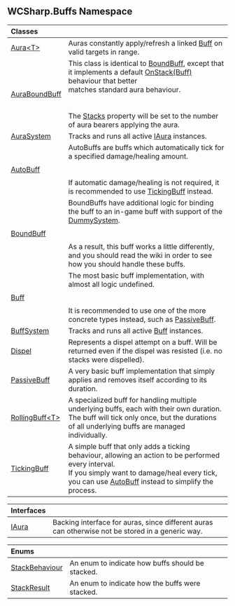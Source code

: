 ## WCSharp.Buffs Namespace

| Classes | |
| :--- | :--- |
| [Aura&lt;T&gt;](WCSharp.Buffs.Aura_T_.md 'WCSharp.Buffs.Aura<T>') | Auras constantly apply/refresh a linked [Buff](WCSharp.Buffs.Buff.md 'WCSharp.Buffs.Buff') on valid targets in range. |
| [AuraBoundBuff](WCSharp.Buffs.AuraBoundBuff.md 'WCSharp.Buffs.AuraBoundBuff') | This class is identical to [BoundBuff](WCSharp.Buffs.BoundBuff.md 'WCSharp.Buffs.BoundBuff'), except that it implements a default [OnStack(Buff)](WCSharp.Buffs.AuraBoundBuff.OnStack(WCSharp.Buffs.Buff).md 'WCSharp.Buffs.AuraBoundBuff.OnStack(WCSharp.Buffs.Buff)') behaviour that better<br/>matches standard aura behaviour.<br/><br/><br/>The [Stacks](WCSharp.Buffs.Buff.Stacks.md 'WCSharp.Buffs.Buff.Stacks') property will be set to the number of aura bearers applying the aura. |
| [AuraSystem](WCSharp.Buffs.AuraSystem.md 'WCSharp.Buffs.AuraSystem') | Tracks and runs all active [IAura](WCSharp.Buffs.IAura.md 'WCSharp.Buffs.IAura') instances. |
| [AutoBuff](WCSharp.Buffs.AutoBuff.md 'WCSharp.Buffs.AutoBuff') | AutoBuffs are buffs which automatically tick for a specified damage/healing amount.<br/><br/><br/>If automatic damage/healing is not required, it is recommended to use [TickingBuff](WCSharp.Buffs.TickingBuff.md 'WCSharp.Buffs.TickingBuff') instead. |
| [BoundBuff](WCSharp.Buffs.BoundBuff.md 'WCSharp.Buffs.BoundBuff') | BoundBuffs have additional logic for binding the buff to an in-game buff with support of the [DummySystem](../WCSharp.Dummies/WCSharp.Dummies.DummySystem.md 'WCSharp.Dummies.DummySystem').<br/><br/><br/>As a result, this buff works a little differently, and you should read the wiki in order to see how you should handle these buffs. |
| [Buff](WCSharp.Buffs.Buff.md 'WCSharp.Buffs.Buff') | The most basic buff implementation, with almost all logic undefined.<br/><br/><br/>It is recommended to use one of the more concrete types instead, such as [PassiveBuff](WCSharp.Buffs.PassiveBuff.md 'WCSharp.Buffs.PassiveBuff'). |
| [BuffSystem](WCSharp.Buffs.BuffSystem.md 'WCSharp.Buffs.BuffSystem') | Tracks and runs all active [Buff](WCSharp.Buffs.Buff.md 'WCSharp.Buffs.Buff') instances. |
| [Dispel](WCSharp.Buffs.Dispel.md 'WCSharp.Buffs.Dispel') | Represents a dispel attempt on a buff. Will be returned even if the dispel was resisted (i.e. no stacks were dispelled). |
| [PassiveBuff](WCSharp.Buffs.PassiveBuff.md 'WCSharp.Buffs.PassiveBuff') | A very basic buff implementation that simply applies and removes itself according to its duration. |
| [RollingBuff&lt;T&gt;](WCSharp.Buffs.RollingBuff_T_.md 'WCSharp.Buffs.RollingBuff<T>') | A specialized buff for handling multiple underlying buffs, each with their own duration. The buff will tick only once, but the durations of all underlying buffs are managed individually. |
| [TickingBuff](WCSharp.Buffs.TickingBuff.md 'WCSharp.Buffs.TickingBuff') | A simple buff that only adds a ticking behaviour, allowing an action to be performed every interval.<br/>If you simply want to damage/heal every tick, you can use [AutoBuff](WCSharp.Buffs.AutoBuff.md 'WCSharp.Buffs.AutoBuff') instead to simplify the process. |

| Interfaces | |
| :--- | :--- |
| [IAura](WCSharp.Buffs.IAura.md 'WCSharp.Buffs.IAura') | Backing interface for auras, since different auras can otherwise not be stored in a generic way. |

| Enums | |
| :--- | :--- |
| [StackBehaviour](WCSharp.Buffs.StackBehaviour.md 'WCSharp.Buffs.StackBehaviour') | An enum to indicate how buffs should be stacked. |
| [StackResult](WCSharp.Buffs.StackResult.md 'WCSharp.Buffs.StackResult') | An enum to indicate how the buffs were stacked. |
